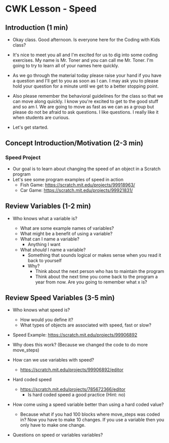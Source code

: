 
# CWK Lesson - Speed

## Introduction (1 min)

- Okay class.  Good afternoon.  Is everyone here for the Coding with Kids class? 

- It's nice to meet you all and I'm excited for us to dig into some coding exercises.  My name is Mr. Toner and you can call me Mr. Toner.  I'm going to try to learn all of your names here quickly. 

- As we go through the material today please raise your hand if you have a question and I'll get to you as soon as I can. I may ask you to please hold your question for a minute until we get to a better stopping point. 

- Also please remember the behavioral guidelines for the class so that we can move along quickly.  I know you're excited to get to the good stuff and so am I.  We are going to move as fast as we can as a group but please do not be afraid to ask questions.  I like questions.  I really like it when students are curious. 

- Let's get started. 

## Concept Introduction/Motivation (2-3 min)

### Speed Project

  - Our goal is to learn about changing the speed of an object in a Scratch program 
  - Let's see some program examples of speed in action
    - Fish Game: https://scratch.mit.edu/projects/99918963/
    - Car Game: https://scratch.mit.edu/projects/99921831/

## Review Variables (1-2 min)

- Who knows what a variable is?  

  - What are some example names of variables?
  - What might be a benefit of using a variable? 
  - What can I name a variable?
    - Anything I want
  - What <em>should</em> I name a variable?
    - Something that sounds logical or makes sense when you read it back to yourself 
    - Why?
      - Think about the next person who has to maintain the program 
      - Think about the next time you come back to the program a year from now.  Are you going to remember what x is? 

## Review Speed Variables (3-5 min)

- Who knows what speed is?  

  - How would you define it? 
  - What types of objects are associated with speed, fast or slow? 

- Speed Example: https://scratch.mit.edu/projects/99906892

- Why does this work?  (Because we changed the code to do more move_steps)

- How can we use variables with speed? 

  - https://scratch.mit.edu/projects/99906892/editor

- Hard coded speed

  - https://scratch.mit.edu/projects/785672366/editor
    - Is hard coded speed a good practice (Hint: no)

- How come using a speed variable better than using a hard coded value?  

  - Because what if you had 100 blocks where move_steps was coded in? Now you have to make 10 changes. If you use a variable then you only have to make one change. 

- Questions on speed or variables variables?

